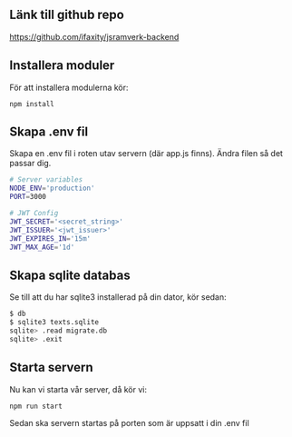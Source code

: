 ## Länk till github repo

https://github.com/ifaxity/jsramverk-backend

## Installera moduler

För att installera modulerna kör:

`npm install`


## Skapa .env fil

Skapa en .env fil i roten utav servern (där app.js finns).
Ändra filen så det passar dig.

```bash
# Server variables
NODE_ENV='production'
PORT=3000

# JWT Config
JWT_SECRET='<secret_string>'
JWT_ISSUER='<jwt_issuer>'
JWT_EXPIRES_IN='15m'
JWT_MAX_AGE='1d'
```

## Skapa sqlite databas

Se till att du har sqlite3 installerad på din dator, kör sedan:

```bash
$ db
$ sqlite3 texts.sqlite
sqlite> .read migrate.db
sqlite> .exit
```

## Starta servern

Nu kan vi starta vår server, då kör vi:

`npm run start`

Sedan ska servern startas på porten som är uppsatt i din .env fil
